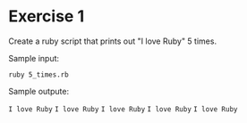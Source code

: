 # Exercise 1

Create a ruby script that prints out "I love Ruby" 5 times.

Sample input:

`ruby 5_times.rb`


Sample outpute:

`I love Ruby`
`I love Ruby`
`I love Ruby`
`I love Ruby`
`I love Ruby`

